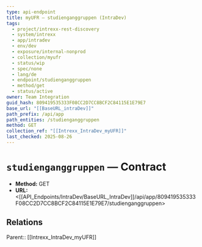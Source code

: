 ```yaml
---
type: api-endpoint
title: myUFR — studienganggruppen (IntraDev)
tags:
  - project/intrexx-rest-discovery
  - system/intrexx
  - app/intradev
  - env/dev
  - exposure/internal-nonprod
  - collection/myufr
  - status/wip
  - spec/none
  - lang/de
  - endpoint/studienganggruppen
  - method/get
  - status/active
owner: Team Integration
guid_hash: 809419535333F08CC2D7CC8BCF2C84115E1E79E7
base_url: "[[BaseURL_intraDev]]"
path_prefix: /api/app
path_entities: /studienganggruppen
method: GET
collection_ref: "[[Intrexx_IntraDev_myUFR]]"
last_checked: 2025-08-26
---
```


# `studienganggruppen` — Contract
- **Method:** GET
- **URL:** <[[API_Endpoints/IntraDev/BaseURL_IntraDev]]/api/app/809419535333F08CC2D7CC8BCF2C84115E1E79E7/studienganggruppen>

## Relations
Parent:: [[Intrexx_IntraDev_myUFR]]
